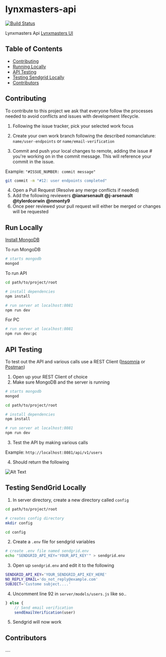 # lynxmasters-api

[![Build Status](https://travis-ci.org/LynxMasters/lynxmasters-api.svg?branch=master)](https://travis-ci.org/LynxMasters/lynxmasters-api)

Lynxmasters Api
[Lynxmasters UI](https://github.com/LynxMasters/lynxmasters-ui)

## Table of Contents
- [Contributing](#contributing)
- [Running Locally](#run-locally)
- [API Testing](#api-testing)
- [Testing Sendgrid Locally](#testing-sendgrid-locally)
- [Contributors](#contributors)

## Contributing

To contribute to this project we ask that everyone follow the processes needed to avoid conflicts and issues with development lifecycle.

1. Following the issue tracker, pick your selected work focus
2. Create your own work branch following the described nomanclature:
 `name/user-endpoints` or `name/email-verification`

3. Commit and push your local changes to remote, adding the issue # you're working on in the commit message. This will reference your commit in the issue.

Example: `"#ISSUE_NUMBER: commit message"`

```sh
git commit -m "#12: user endpoints completed"
```

4. Open a Pull Request (Resolve any merge conflicts if needed)
5. Add the following reviewers
  **@ianarsenault** **@j-arsenault** **@tylerdcorwin** **@nmonty9**
6. Once peer reviewed your pull request will either be merged or changes will be requested



## Run Locally

[Install MongoDB](https://treehouse.github.io/installation-guides/mac/mongo-mac.html)

To run MongoDB

```sh
# starts mongodb
mongod
```

To run API

```sh
cd path/to/project/root

# install dependencies
npm install

# run server at localhost:8081
npm run dev
```

For PC

```sh
# run server at localhost:8081
npm run dev:pc
```


## API Testing

To test out the API and various calls use a REST Client ([Insomnia](https://insomnia.rest/) or [Postman](https://www.getpostman.com/))

1. Open up your REST Client of choice
2. Make sure MongoDB and the server is running
```sh
# starts mongodb
mongod
```
```sh
cd path/to/project/root

# install dependencies
npm install

# run server at localhost:8081
npm run dev
```
3. Test the API by making various calls

Example: `http://localhost:8081/api/v1/users`

4. Should return the following

![Alt Text](https://i.imgur.com/nPafL4e.gif)

## Testing SendGrid Locally
1. In server directory, create a new directory called `config`
```sh
cd path/to/project/root

# creates config directory
mkdir config

cd config
```
2. Create a `.env` file for sendgrid variables
```sh
# create .env file named sendgrid.env
echo "SENDGRID_API_KEY='YOUR_API_KEY'" > sendgrid.env
```
3. Open up `sendgrid.env` and edit it to the following
```sh
SENDGRID_API_KEY='YOUR_SENDGRID_API_KEY_HERE'
NO_REPLY_EMAIL='do_not_reply@example.com'
SUBJECT='Custome subject....'
```
4. Uncomment line 92 in `server/models/users.js` like so..
```js
} else {
    // Send email verification
    sendEmailVerification(user)
```
5. Sendgrid will now work

## Contributors
....
